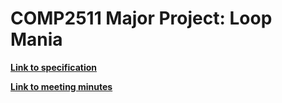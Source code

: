 # COMP2511 Major Project: Loop Mania

[**Link to specification**](https://gitlab.cse.unsw.edu.au/COMP2511/21T2/project-specification)

[**Link to meeting minutes**](https://docs.google.com/document/d/1oxlB_C1yzaMJCBLlvxpcGY_MB_bpG3o8GoHBjam-hGU/edit)
